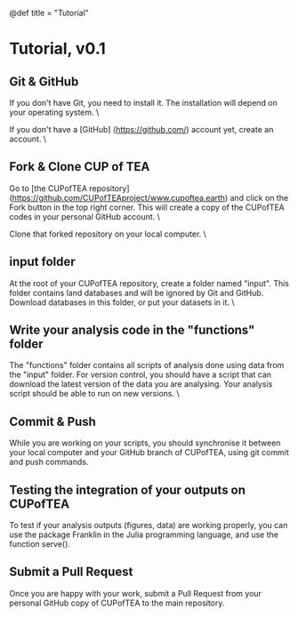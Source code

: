 @def title = "Tutorial"

# Tutorial, v0.1

## Git & GitHub

If you don't have Git, you need to install it. The installation will depend on your operating system. \

If you don't have a [GitHub] (https://github.com/) account yet, create an account. \

## Fork & Clone CUP of TEA

Go to [the CUPofTEA repository] (https://github.com/CUPofTEAproject/www.cupoftea.earth) and click on the Fork button in the top right corner. This will create a copy of the CUPofTEA codes in your personal GitHub account. \

Clone that forked repository on your local computer. \

## input folder 

At the root of your CUPofTEA repository, create a folder named "input". This folder contains land databases and will be ignored by Git and GitHub. Download databases in this folder, or put your datasets in it. \

## Write your analysis code in the "functions" folder

The "functions" folder contains all scripts of analysis done using data from the "input" folder. For version control, you should have a script that can download the latest version of the data you are analysing. Your analysis script should be able to run on new versions. \

## Commit & Push 

While you are working on your scripts, you should synchronise it between your local computer and your GitHub branch of CUPofTEA, using git commit and push commands. 

## Testing the integration of your outputs on CUPofTEA 

To test if your analysis outputs (figures, data) are working properly, you can use the package Franklin in the Julia programming language, and use the function serve().   

## Submit a Pull Request

Once you are happy with your work, submit a Pull Request from your personal GitHub copy of CUPofTEA to the main repository. 

